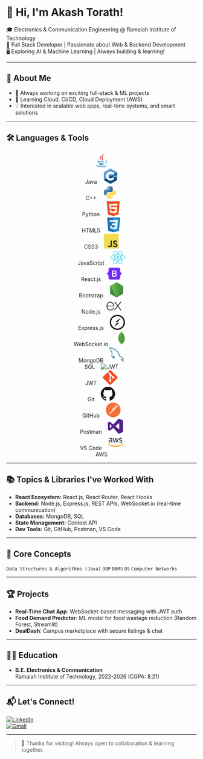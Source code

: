 # 👋 Hi, I'm Akash Torath!

🎓 Electronics & Communication Engineering @ Ramaiah Institute of Technology  
🚀 Full Stack Developer | Passionate about Web & Backend Development  
🖥️ Exploring AI & Machine Learning | Always building & learning!

---

## 📝 About Me

- 🌱 Always working on exciting full-stack & ML projects
- 🚀 Learning Cloud, CI/CD, Cloud Deployment (AWS)
- 💡 Interested in scalable web apps, real-time systems, and smart solutions

---

## 🛠️ Languages & Tools

<p align="center">
  <img src="https://raw.githubusercontent.com/devicons/devicon/master/icons/java/java-original.svg" alt="Java" width="40" height="40"/><br>Java
  &nbsp;&nbsp;
  <img src="https://raw.githubusercontent.com/devicons/devicon/master/icons/cplusplus/cplusplus-original.svg" alt="C++" width="40" height="40"/><br>C++
  &nbsp;&nbsp;
  <img src="https://raw.githubusercontent.com/devicons/devicon/master/icons/python/python-original.svg" alt="Python" width="40" height="40"/><br>Python
  &nbsp;&nbsp;
  <img src="https://raw.githubusercontent.com/devicons/devicon/master/icons/html5/html5-original.svg" alt="HTML5" width="40" height="40"/><br>HTML5
  &nbsp;&nbsp;
  <img src="https://raw.githubusercontent.com/devicons/devicon/master/icons/css3/css3-original.svg" alt="CSS3" width="40" height="40"/><br>CSS3
  &nbsp;&nbsp;
  <img src="https://raw.githubusercontent.com/devicons/devicon/master/icons/javascript/javascript-original.svg" alt="JavaScript" width="40" height="40"/><br>JavaScript
  &nbsp;&nbsp;
  <img src="https://raw.githubusercontent.com/devicons/devicon/master/icons/react/react-original.svg" alt="React.js" width="40" height="40"/><br>React.js
  &nbsp;&nbsp;
  <img src="https://raw.githubusercontent.com/devicons/devicon/master/icons/bootstrap/bootstrap-plain.svg" alt="Bootstrap" width="40" height="40"/><br>Bootstrap
  &nbsp;&nbsp;
  <img src="https://raw.githubusercontent.com/devicons/devicon/master/icons/nodejs/nodejs-original.svg" alt="Node.js" width="40" height="40"/><br>Node.js
  &nbsp;&nbsp;
  <img src="https://raw.githubusercontent.com/devicons/devicon/master/icons/express/express-original.svg" alt="Express.js" width="40" height="40"/><br>Express.js
  &nbsp;&nbsp;
  <img src="https://raw.githubusercontent.com/devicons/devicon/master/icons/socketio/socketio-original.svg" alt="WebSocket.io" width="40" height="40"/><br>WebSocket.io
  &nbsp;&nbsp;
  <img src="https://raw.githubusercontent.com/devicons/devicon/master/icons/mongodb/mongodb-original.svg" alt="MongoDB" width="40" height="40"/><br>MongoDB
  &nbsp;&nbsp;
  <img src="https://raw.githubusercontent.com/devicons/devicon/master/icons/mysql/mysql-original.svg" alt="SQL" width="40" height="40"/><br>SQL
  &nbsp;&nbsp;
  <img src="https://cdn.jsdelivr.net/gh/DenverCoder1/custom-icon-badges/icons/jwt.svg" alt="JWT" width="40" height="40"/><br>JWT
  &nbsp;&nbsp;
  <img src="https://raw.githubusercontent.com/devicons/devicon/master/icons/git/git-original.svg" alt="Git" width="40" height="40"/><br>Git
  &nbsp;&nbsp;
  <img src="https://raw.githubusercontent.com/devicons/devicon/master/icons/github/github-original.svg" alt="GitHub" width="40" height="40"/><br>GitHub
  &nbsp;&nbsp;
  <img src="https://raw.githubusercontent.com/devicons/devicon/master/icons/postman/postman-original.svg" alt="Postman" width="40" height="40"/><br>Postman
  &nbsp;&nbsp;
  <img src="https://raw.githubusercontent.com/devicons/devicon/master/icons/visualstudio/visualstudio-plain.svg" alt="VS Code" width="40" height="40"/><br>VS Code
  &nbsp;&nbsp;
  <img src="https://raw.githubusercontent.com/devicons/devicon/master/icons/amazonwebservices/amazonwebservices-original.svg" alt="AWS" width="40" height="40"/><br>AWS
</p>

---

## 📚 Topics & Libraries I've Worked With

- **React Ecosystem:** React.js, React Router, React Hooks  
- **Backend:** Node.js, Express.js, REST APIs, WebSocket.io (real-time communication)  
- **Databases:** MongoDB, SQL  
- **State Management:** Context API  
- **Dev Tools:** Git, GitHub, Postman, VS Code  

---

## 🎯 Core Concepts

`Data Structures & Algorithms (Java)` `OOP` `DBMS` `OS` `Computer Networks`

---

## 🏆 Projects

- **Real-Time Chat App**: WebSocket-based messaging with JWT auth  
- **Food Demand Predictor**: ML model for food wastage reduction (Random Forest, Streamlit)  
- **DealDash**: Campus marketplace with secure listings & chat  

---

## 👨‍🎓 Education

- **B.E. Electronics & Communication**  
  Ramaiah Institute of Technology, 2022-2026 (CGPA: 8.21)  

---

## 📬 Let's Connect!

[![LinkedIn](https://img.shields.io/badge/LinkedIn-%230077B5.svg?style=for-the-badge&logo=linkedin&logoColor=white)](https://www.linkedin.com/in/akash-torath)  
[![Gmail](https://img.shields.io/badge/Gmail-D14836?style=for-the-badge&logo=gmail&logoColor=white)](mailto:akashtrt31@gmail.com)

---

> 🙏 Thanks for visiting! Always open to collaboration & learning together.
